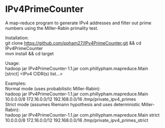 IPv4PrimeCounter
================

A map-reduce program to generate IPv4 addresses and filter out prime numbers using the Miller-Rabin primality test.

Installation:  
git clone https://github.com/ppham27/IPv4PrimeCounter.git && cd IPv4PrimeCounter  
mvn install && cd target

Usage:  
hadoop jar IPv4PrimeCounter-1.1.jar com.phillypham.mapreduce.Main [strict] <IPv4 CIDR(s) list...> <output path>

Examples:  
Normal mode (uses probabilistic Miller-Rabin):  
hadoop jar IPv4PrimeCounter-1.1.jar com.phillypham.mapreduce.Main 10.0.0.0/8 172.16.0.0/12 192.168.0.0/16 /tmp/private_ipv4_primes  
Strict mode (assumes Riemann hypothesis and uses deterministic Miller-Rabin):  
hadoop jar IPv4PrimeCounter-1.1.jar com.phillypham.mapreduce.Main strict 10.0.0.0/8 172.16.0.0/12 192.168.0.0/16 /tmp/private_ipv4_primes_strict
